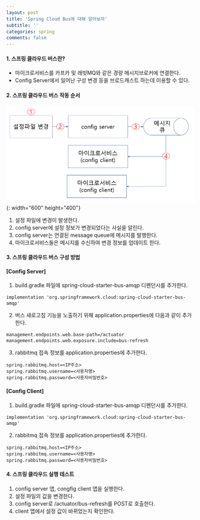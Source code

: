```yaml
---
layout: post
title: 'Spring Cloud Bus에 대해 알아보자'
subtitle: ''
categories: spring
comments: false
---
```


#### 1. 스프링 클라우드 버스란? ####
- 마이크로서비스를 카프카 및 래빗MQ와 같은 경량 메시지브로커에 연결한다.
- Config Server에서 일어난 구성 변경 등을 브로드캐스트 하는데 이용할 수 있다.

#### 2. 스프링 클라우드 버스 작동 순서 ####
![스프링 클라우드 서비스 작동](/assets/img/cloud-bus-001.PNG){: width="600" height="400"}
<br/>
1. 설정 파일에 변경이 발생한다.
2. config server에 설정 정보가 변경되었다는 사실을 알린다.
3. config server는 연결된 message queue에 메시지를 발행한다.
4. 마이크로서비스들은 메시지를 수신하여 변경 정보를 업데이트 한다.

#### 3. 스프링 클라우드 버스 구성 방법 ####
#### [Config Server] ####
1. build.gradle 파일에 spring-cloud-starter-bus-amqp 디펜던시를 추가한다.
```
implementation 'org.springframework.cloud:spring-cloud-starter-bus-amqp'
```
2. 버스 새로고침 기능을 노출하기 위해 application.properties에 다음과 같이 추가한다.
```
management.endpoints.web.base-path=/actuator
management.endpoints.web.exposure.include=bus-refresh
```
3. rabbitmq 접속 정보를 application.properties에 추가한다.
```
spring.rabbitmq.host=<IP주소>
spring.rabbitmq.username=<사용자명>
spring.rabbitmq.password=<사용자비밀번호>
```

#### [Config Client] ####
1. build.gradle 파일에 spring-cloud-starter-bus-amqp 디펜던시를 추가한다.
```
implementation 'org.springframework.cloud:spring-cloud-starter-bus-amqp'
```
2. rabbitmq 접속 정보를 application.properties에 추가한다.
```
spring.rabbitmq.host=<IP주소>
spring.rabbitmq.username=<사용자명>
spring.rabbitmq.password=<사용자비밀번호>
```

#### 4. 스프링 클라우드 실행 테스트 ####
1. config server 앱, congfig client 앱을 실행한다.
2. 설정 파일의 값을 변경한다.
3. config server로 /actuator/bus-refresh를 POST로 호출한다.
4. client 앱에서 설정 값이 바뀌었는지 확인한다. 
